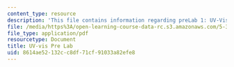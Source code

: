 ```yaml
---
content_type: resource
description: 'This file contains information regarding preLab 1: UV-Vis.'
file: /media/https%3A/open-learning-course-data-rc.s3.amazonaws.com/5-35-introduction-to-experimental-chemistry-fall-2012/8614ae52132cc8df71cf91033a82efe8_MIT5_35F12_Uv_vis_Prelab1.pdf
file_type: application/pdf
resourcetype: Document
title: UV-vis Pre Lab
uid: 8614ae52-132c-c8df-71cf-91033a82efe8
---
```

